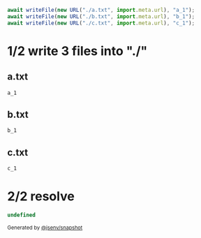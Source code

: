 ```js
await writeFile(new URL("./a.txt", import.meta.url), "a_1");
await writeFile(new URL("./b.txt", import.meta.url), "b_1");
await writeFile(new URL("./c.txt", import.meta.url), "c_1");
```

# 1/2 write 3 files into "./"

## a.txt
```txt
a_1
```

## b.txt
```txt
b_1
```

## c.txt
```txt
c_1
```

# 2/2 resolve

```js
undefined
```

<sub>
  Generated by <a href="https://github.com/jsenv/core/tree/main/packages/independent/snapshot">@jsenv/snapshot</a>
</sub>